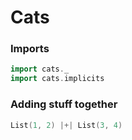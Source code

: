 # Cats

### Imports
```scala
import cats._
import cats.implicits
```

### Adding stuff together
```scala
List(1, 2) |+| List(3, 4)
```

